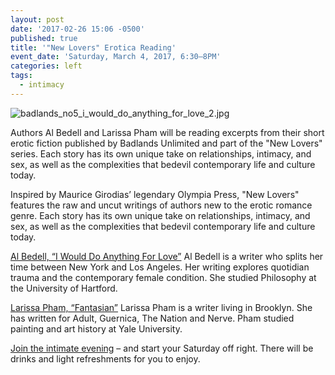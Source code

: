 ```yaml
---
layout: post
date: '2017-02-26 15:06 -0500'
published: true
title: '"New Lovers" Erotica Reading'
event_date: 'Saturday, March 4, 2017, 6:30–8PM'
categories: left
tags:
  - intimacy
---
```

![badlands_no5_i_would_do_anything_for_love_2.jpg]({{site.baseurl}}/assets/img/badlands_no5_i_would_do_anything_for_love_2.jpg)

Authors Al Bedell and Larissa Pham will be reading excerpts from their short erotic fiction published by Badlands Unlimited and part of the "New Lovers" series. Each story has its own unique take on relationships, intimacy, and sex, as well as the complexities that bedevil contemporary life and culture today.

Inspired by Maurice Girodias’ legendary Olympia Press, "New Lovers" features the raw and uncut writings of authors new to the erotic romance genre. Each story has its own unique take on relationships, intimacy, and sex, as well as the complexities that bedevil contemporary life and culture today.

[Al Bedell, “I Would Do Anything For Love”](https://badlandsunlimited.com/books/new-lovers-5-i-would-do-anything-for-love)
Al Bedell is a writer who splits her time between New York and Los Angeles. Her writing explores quotidian trauma and the contemporary female condition. She studied Philosophy at the University of Hartford.

[Larissa Pham, “Fantasian”](https://badlandsunlimited.com/books/new-lovers-9-fantasian)
Larissa Pham is a writer living in Brooklyn. She has written for Adult, Guernica, The Nation and Nerve. Pham studied painting and art history at Yale University.

[Join the intimate evening](https://www.facebook.com/events/326139811117166/) – and start your Saturday off right. There will be drinks and light refreshments for you to enjoy. 
